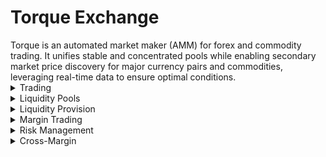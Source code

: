 # Torque Exchange

<div class="intro-description">
Torque is an automated market maker (AMM) for forex and commodity trading. It unifies stable and concentrated pools while enabling secondary market price discovery for major currency pairs and commodities, leveraging real-time data to ensure optimal conditions.
</div>

<div class="faq-container">

<details>
<summary>Trading</summary>
<div>
Instant token swaps with competitive rates, price impact protection, and gas-efficient transactions.
</div>
</details>

<details>
<summary>Liquidity Pools</summary>
<div>
Major forex pairs and commodities with optimized pool architecture for minimal slippage and dynamic fee structure.
</div>
</details>

<details>
<summary>Liquidity Provision</summary>
<div>
Provide liquidity to any supported pair, earn trading fees and rewards with flexible position management.
</div>
</details>

<details>
<summary>Margin Trading</summary>
<div>
Advanced margin trading functionality through the TorqueFX smart contract extension, enabling up to 500x leverage on major forex pairs and commodities with comprehensive risk management systems, real-time position monitoring, and automated safeguards.
</div>
</details>

<details>
<summary>Risk Management</summary>
<div>
Take-profit and stop-loss protection with position monitoring to protect trader positions against market volatility.
</div>
</details>

<details>
<summary>Cross-Margin</summary>
<div class="faq-reward">
Efficient margin utilization across multiple positions with shared portfolio margin for optimal capital efficiency.
</div>
</details>
</div>
